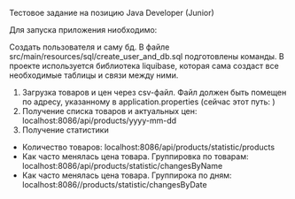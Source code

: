 Тестовое задание на позицию Java Developer (Junior)

Для запуска приложения ниобходимо:

Создать пользователя и саму бд. В файле  src/main/resources/sql/create_user_and_db.sql
подготовлены команды. В проекте используется библиотека liquibase, которая сама создаст все необходимые таблицы и связи между ними.
1) Загрузка товаров и цен через csv-файл. Файл должен быть помещен по адресу, указанному в application.properties (сейчас этот путь: )
2) Получение списка товаров и актуальных цен: localhost:8086/api/products/yyyy-mm-dd
3) Получение статистики
- Количество товаров: localhost:8086/api/products/statistic/products
- Как часто менялась цена товара. Группировка по товарам: localhost:8086/api/products/statistic/changesByName
- Как часто менялась цена товара. Группирока по дням: localhost:8086//products/statistic/changesByDate    





